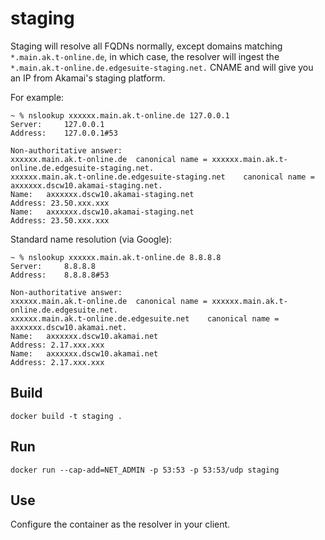 # staging

Staging will resolve all FQDNs normally, except domains matching ```*.main.ak.t-online.de```, in which case, the resolver will ingest the ```*.main.ak.t-online.de.edgesuite-staging.net.``` CNAME and will give you an IP from Akamai's staging platform.


For example:

```
~ % nslookup xxxxxx.main.ak.t-online.de 127.0.0.1
Server:		127.0.0.1
Address:	127.0.0.1#53

Non-authoritative answer:
xxxxxx.main.ak.t-online.de	canonical name = xxxxxx.main.ak.t-online.de.edgesuite-staging.net.
xxxxxx.main.ak.t-online.de.edgesuite-staging.net	canonical name = axxxxxx.dscw10.akamai-staging.net.
Name:	axxxxxx.dscw10.akamai-staging.net
Address: 23.50.xxx.xxx
Name:	axxxxxx.dscw10.akamai-staging.net
Address: 23.50.xxx.xxx
```

Standard name resolution (via Google):

```
~ % nslookup xxxxxx.main.ak.t-online.de 8.8.8.8  
Server:		8.8.8.8
Address:	8.8.8.8#53

Non-authoritative answer:
xxxxxx.main.ak.t-online.de	canonical name = xxxxxx.main.ak.t-online.de.edgesuite.net.
xxxxxx.main.ak.t-online.de.edgesuite.net	canonical name = axxxxxx.dscw10.akamai.net.
Name:	axxxxxx.dscw10.akamai.net
Address: 2.17.xxx.xxx
Name:	axxxxxx.dscw10.akamai.net
Address: 2.17.xxx.xxx
```


## Build

```
docker build -t staging .
```

## Run

```
docker run --cap-add=NET_ADMIN -p 53:53 -p 53:53/udp staging
```

## Use

Configure the container as the resolver in your client. 
